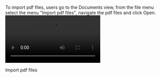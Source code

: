 To import pdf files, users go to the Documents view, from the file menu select the menu "Import pdf files", navigate the pdf files and click Open.
![type:video](assets/media/import_pdf.mp4)
<figcaption>Import pdf files</figcaption>